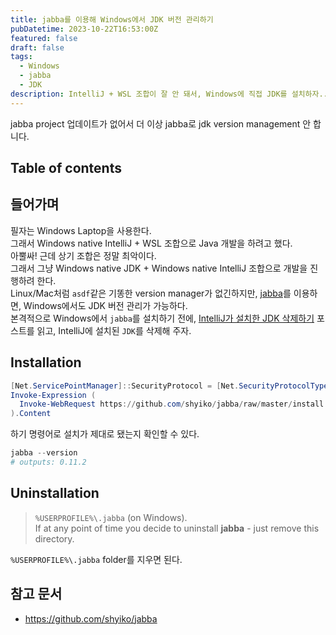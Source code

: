 ```yaml
---
title: jabba를 이용해 Windows에서 JDK 버전 관리하기
pubDatetime: 2023-10-22T16:53:00Z
featured: false
draft: false
tags:
  - Windows
  - jabba
  - JDK
description: IntelliJ + WSL 조합이 잘 안 돼서, Windows에 직접 JDK를 설치하자...
---
```


jabba project 업데이트가 없어서 더 이상 jabba로 jdk version management 안 합니다.

## Table of contents

## 들어가며

필자는 Windows Laptop을 사용한다.  
그래서 Windows native IntelliJ + WSL 조합으로 Java 개발을 하려고 했다.  
아뿔싸! 근데 상기 조합은 정말 최악이다.  
그래서 그냥 Windows native JDK + Windows native IntelliJ 조합으로 개발을 진행하려 한다.  
Linux/Mac처럼 `asdf`같은 기똥한 version manager가 없긴하지만, [jabba](https://github.com/shyiko/jabba)를 이용하면, Windows에서도 JDK 버전 관리가 가능하다.  
본격적으로 Windows에서 `jabba`를 설치하기 전에, [IntelliJ가 설치한 JDK 삭제하기](remove-jdks-installed-by-intellij.md) 포스트를 읽고, IntelliJ에 설치된 `JDK`를 삭제해 주자.

## Installation

```powershell
[Net.ServicePointManager]::SecurityProtocol = [Net.SecurityProtocolType]::Tls12
Invoke-Expression (
  Invoke-WebRequest https://github.com/shyiko/jabba/raw/master/install.ps1 -UseBasicParsing
).Content
```

하기 명령어로 설치가 제대로 됐는지 확인할 수 있다.

```powershell
jabba --version
# outputs: 0.11.2
```

## Uninstallation

> `%USERPROFILE%\.jabba` (on Windows).  
> If at any point of time you decide to uninstall **jabba** - just remove this directory.

`%USERPROFILE%\.jabba` folder를 지우면 된다.

## 참고 문서

- <https://github.com/shyiko/jabba>
